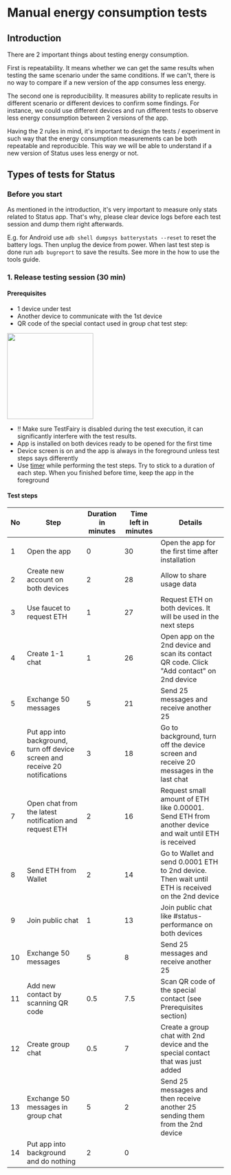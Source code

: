# Manual energy consumption tests

## Introduction

There are 2 important things about testing energy consumption.

First is repeatability. It means whether we can get the same results when testing the same scenario under the same conditions. If we can't, there is no way to compare if a new version of the app consumes less energy.

The second one is reproducibility. It measures ability to replicate results in different scenario or different devices to confirm some findings. For instance, we could use different devices and run different tests to observe less energy consumption between 2 versions of the app.

Having the 2 rules in mind, it's important to design the tests / experiment in such way that the energy consumption measurements can be both repeatable and reproducible. This way we will be able to understand if a new version of Status uses less energy or not.


## Types of tests for Status

### Before you start
As mentioned in the introduction, it's very important to measure only stats related to Status app. That's why, please clear device logs before each test session and dump them right afterwards.

E.g. for Android use `adb shell dumpsys batterystats --reset` to reset the battery logs. Then unplug the device from power. When last test step is done run `adb bugreport` to save the results. See more in the how to use the tools guide.

### 1. Release testing session (30 min)

#### Prerequisites

- 1 device under test
- Another device to communicate with the 1st device
- QR code of the special contact used in group chat test step:
<img src="https://user-images.githubusercontent.com/7532782/37644817-3d953cce-2c25-11e8-91c9-a90da0e47c09.png" width="200">

- ‼️ Make sure TestFairy is disabled during the test execution, it can significantly interfere with the test results.
- App is installed on both devices ready to be opened for the first time
- Device screen is on and the app is always in the foreground unless test steps says differently
- Use [timer](http://www.online-timers.com/timer-30-minutes) while performing the test steps. Try to stick to a duration of each step. When you finished before time, keep the app in the foreground


#### Test steps

|No|Step|Duration in minutes|Time left in minutes|Details|
|---|-----|----|---|---|
|1|Open the app|0|30|Open the app for the first time after installation|
|2|Create new account on both devices|2|28|Allow to share usage data|
|3|Use faucet to request ETH|1|27|Request ETH on both devices. It will be used in the next steps|
|4|Create 1-1 chat|1|26|Open app on the 2nd device and scan its contact QR code. Click "Add contact" on 2nd device|
|5|Exchange 50 messages|5|21|Send 25 messages and receive another 25|
|6|Put app into background, turn off device screen and receive 20 notifications|3|18|Go to background, turn off the device screen and receive 20 messages in the last chat|
|7|Open chat from the latest notification and request ETH|2|16|Request small amount of ETH like 0.00001. Send ETH from another device and wait until ETH is received|
|8|Send ETH from Wallet|2|14|Go to Wallet and send 0.0001 ETH to 2nd device. Then wait until ETH is received on the 2nd device|  
|9|Join public chat|1|13|Join public chat like #status-performance on both devices|
|10|Exchange 50 messages|5|8|Send 25 messages and receive another 25|
|11|Add new contact by scanning QR code|0.5|7.5|Scan QR code of the special contact (see Prerequisites section)|
|12|Create group chat|0.5|7|Create a group chat with 2nd device and the special contact that was just added|
|13|Exchange 50 messages in group chat|5|2|Send 25 messages and then receive another 25 sending them from the 2nd device|
|14|Put app into background and do nothing|2|0||
